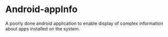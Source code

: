# Android-appInfo
A poorly done android application to enable display of complex information about apps installed on the system.

